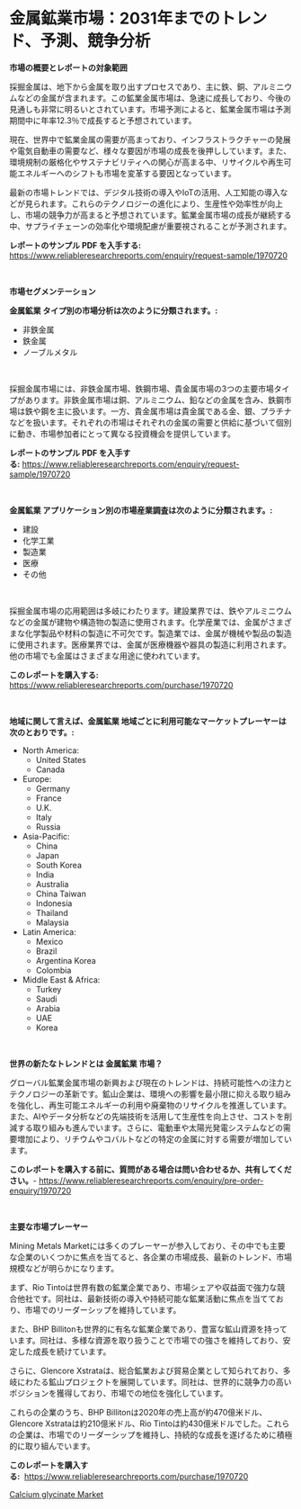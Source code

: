 <p><h1>金属鉱業市場：2031年までのトレンド、予測、競争分析</h1></p><p><strong>市場の概要とレポートの対象範囲</strong></p>
<p><p>採掘金属は、地下から金属を取り出すプロセスであり、主に鉄、銅、アルミニウムなどの金属が含まれます。この鉱業金属市場は、急速に成長しており、今後の見通しも非常に明るいとされています。市場予測によると、鉱業金属市場は予測期間中に年率12.3％で成長すると予想されています。</p><p>現在、世界中で鉱業金属の需要が高まっており、インフラストラクチャーの発展や電気自動車の需要など、様々な要因が市場の成長を後押ししています。また、環境規制の厳格化やサステナビリティへの関心が高まる中、リサイクルや再生可能エネルギーへのシフトも市場を変革する要因となっています。</p><p>最新の市場トレンドでは、デジタル技術の導入やIoTの活用、人工知能の導入などが見られます。これらのテクノロジーの進化により、生産性や効率性が向上し、市場の競争力が高まると予想されています。鉱業金属市場の成長が継続する中、サプライチェーンの効率化や環境配慮が重要視されることが予測されます。</p></p>
<p><strong>レポートのサンプル PDF を入手する:</strong> <a href="https://www.reliableresearchreports.com/enquiry/request-sample/1970720">https://www.reliableresearchreports.com/enquiry/request-sample/1970720</a></p>
<p>&nbsp;</p>
<p><strong>市場セグメンテーション</strong></p>
<p><strong>金属鉱業 タイプ別の市場分析は次のように分類されます。:</strong></p>
<p><ul><li>非鉄金属</li><li>鉄金属</li><li>ノーブルメタル</li></ul></p>
<p>&nbsp;</p>
<p><p>採掘金属市場には、非鉄金属市場、鉄鋼市場、貴金属市場の3つの主要市場タイプがあります。非鉄金属市場は銅、アルミニウム、鉛などの金属を含み、鉄鋼市場は鉄や鋼を主に扱います。一方、貴金属市場は貴金属である金、銀、プラチナなどを扱います。それぞれの市場はそれぞれの金属の需要と供給に基づいて個別に動き、市場参加者にとって異なる投資機会を提供しています。</p></p>
<p><strong>レポートのサンプル PDF を入手する:</strong>&nbsp;<a href="https://www.reliableresearchreports.com/enquiry/request-sample/1970720">https://www.reliableresearchreports.com/enquiry/request-sample/1970720</a></p>
<p>&nbsp;</p>
<p><strong> 金属鉱業 アプリケーション別の市場産業調査は次のように分類されます。:</strong></p>
<p><ul><li>建設</li><li>化学工業</li><li>製造業</li><li>医療</li><li>その他</li></ul></p>
<p>&nbsp;</p>
<p><p>採掘金属市場の応用範囲は多岐にわたります。建設業界では、鉄やアルミニウムなどの金属が建物や構造物の製造に使用されます。化学産業では、金属がさまざまな化学製品や材料の製造に不可欠です。製造業では、金属が機械や製品の製造に使用されます。医療業界では、金属が医療機器や器具の製造に利用されます。他の市場でも金属はさまざまな用途に使われています。</p></p>
<p><strong>このレポートを購入する:</strong>&nbsp; <a href="https://www.reliableresearchreports.com/purchase/1970720">https://www.reliableresearchreports.com/purchase/1970720</a></p>
<p>&nbsp;</p>
<p><strong>地域に関して言えば、金属鉱業 地域ごとに利用可能なマーケットプレーヤーは次のとおりです。:</strong></p>
<p><ul>
    <li>
        North America:
        <ul>
            <li>United States</li>
            <li>Canada</li>
        </ul>
    </li>
    <li>
        Europe:
        <ul>
            <li>Germany</li>
            <li>France</li>
            <li>U.K.</li>
            <li>Italy</li>
            <li>Russia</li>
        </ul>
    </li>
    <li>
        Asia-Pacific:
        <ul>
            <li>China</li>
            <li>Japan</li>
            <li>South Korea</li>
            <li>India</li>
            <li>Australia</li>
            <li>China Taiwan</li>
            <li>Indonesia</li>
            <li>Thailand</li>
            <li>Malaysia</li>
        </ul>
    </li>
    <li>
        Latin America:
        <ul>
            <li>Mexico</li>
            <li>Brazil</li>
            <li>Argentina Korea</li>
            <li>Colombia</li>
        </ul>
    </li>
    <li>
        Middle East & Africa:
        <ul>
            <li>Turkey</li>
            <li>Saudi</li>
            <li>Arabia</li>
            <li>UAE</li>
            <li>Korea</li>
        </ul>
    </li>
    </ul></p>
<p>&nbsp;</p>
<p><strong>世界の新たなトレンドとは 金属鉱業 市場？</strong></p>
<p><p>グローバル鉱業金属市場の新興および現在のトレンドは、持続可能性への注力とテクノロジーの革新です。鉱山企業は、環境への影響を最小限に抑える取り組みを強化し、再生可能エネルギーの利用や廃棄物のリサイクルを推進しています。また、AIやデータ分析などの先端技術を活用して生産性を向上させ、コストを削減する取り組みも進んでいます。さらに、電動車や太陽光発電システムなどの需要増加により、リチウムやコバルトなどの特定の金属に対する需要が増加しています。</p></p>
<p><strong>このレポートを購入する前に、質問がある場合は問い合わせるか、共有してください。</strong>- <a href="https://www.reliableresearchreports.com/enquiry/pre-order-enquiry/1970720">https://www.reliableresearchreports.com/enquiry/pre-order-enquiry/1970720</a></p>
<p>&nbsp;</p>
<p><strong>主要な市場プレーヤー</strong></p>
<p><p>Mining Metals Marketには多くのプレーヤーが参入しており、その中でも主要な企業のいくつかに焦点を当てると、各企業の市場成長、最新のトレンド、市場規模などが明らかになります。</p><p>まず、Rio Tintoは世界有数の鉱業企業であり、市場シェアや収益面で強力な競合他社です。同社は、最新技術の導入や持続可能な鉱業活動に焦点を当てており、市場でのリーダーシップを維持しています。</p><p>また、BHP Billitonも世界的に有名な鉱業企業であり、豊富な鉱山資源を持っています。同社は、多様な資源を取り扱うことで市場での強さを維持しており、安定した成長を続けています。</p><p>さらに、Glencore Xstrataは、総合鉱業および貿易企業として知られており、多岐にわたる鉱山プロジェクトを展開しています。同社は、世界的に競争力の高いポジションを獲得しており、市場での地位を強化しています。</p><p>これらの企業のうち、BHP Billitonは2020年の売上高が約470億米ドル、Glencore Xstrataは約210億米ドル、Rio Tintoは約430億米ドルでした。これらの企業は、市場でのリーダーシップを維持し、持続的な成長を遂げるために積極的に取り組んでいます。</p></p>
<p><strong>このレポートを購入する:</strong>&nbsp;&nbsp;<a href="https://www.reliableresearchreports.com/purchase/1970720">https://www.reliableresearchreports.com/purchase/1970720</a></p>
<p><p><a href="https://cautious-neon-760.notion.site/Calcium-glycinate-Market-Centers-on-Aspects-such-as-Market-Growth-Market-Share-Market-Opportunity--8a4341c277634095ba1d8bd6fc8bdd54">Calcium glycinate Market</a></p></p>